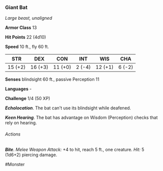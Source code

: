 ### Giant Bat

*Large beast, unaligned*

**Armor Class** 13

**Hit Points** 22 (4d10)

**Speed** 10 ft., fly 60 ft.

| STR     | DEX     | CON     | INT    | WIS     | CHA    |
|---------|---------|---------|--------|---------|--------|
| 15 (+2) | 16 (+3) | 11 (+0) | 2 (-4) | 12 (+1) | 6 (-2) |

**Senses** blindsight 60 ft., passive Perception 11

**Languages** -

**Challenge** 1/4 (50 XP)

***Echolocation***. The bat can't use its blindsight while deafened.

***Keen Hearing***. The bat has advantage on Wisdom (Perception) checks that rely on hearing.

###### Actions

***Bite***. *Melee Weapon Attack:* +4 to hit, reach 5 ft., one creature. *Hit:* 5 (1d6+2) piercing damage.

#Monster

